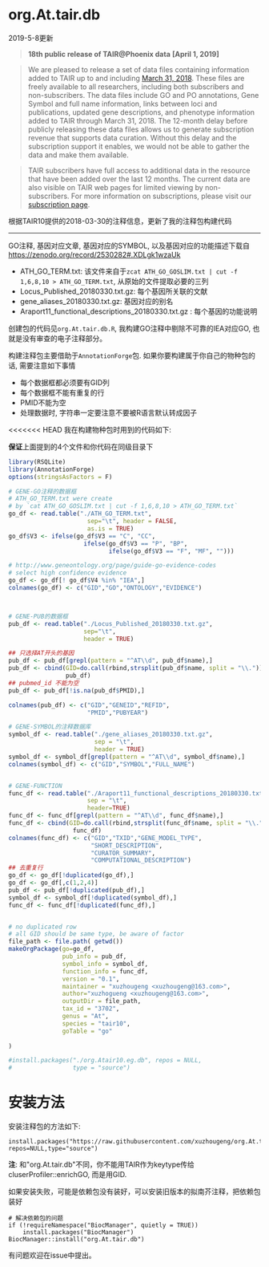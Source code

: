 # org.At.tair.db

2019-5-8更新

>**18th public release of TAIR@Phoenix data** **[April 1, 2019]**

> We are pleased to release a set of data files containing information added to TAIR up to and including [March 31, 2018](https://www.arabidopsis.org/download/index-auto.jsp?dir=%2Fdownload_files%2FPublic_Data_Releases%2FTAIR_Data_20180331). These files are freely available to all researchers, including both subscribers and non-subscribers. The data files include GO and PO annotations, Gene Symbol and full name information, links between loci and publications, updated gene descriptions, and phenotype information added to TAIR through March 31, 2018. The 12-month delay before publicly releasing these data files allows us to generate subscription revenue that supports data curation. Without this delay and the subscription support it enables, we would not be able to gather the data and make them available. 

> TAIR subscribers have full access to additional data in the resource that have been added over the last 12 months. The current data are also visible on TAIR web pages for limited viewing by non-subscribers. For more information on subscriptions, please visit our [subscription page](http://www.arabidopsis.org/doc/about/tair_subscriptions/413).

根据TAIR10提供的2018-03-30的注释信息，更新了我的注释包构建代码

-----

GO注释, 基因对应文章, 基因对应的SYMBOL, 以及基因对应的功能描述下载自 <https://zenodo.org/record/2530282#.XDLgk1wzaUk>

- ATH_GO_TERM.txt: 该文件来自于`zcat ATH_GO_GOSLIM.txt | cut -f 1,6,8,10 > ATH_GO_TERM.txt`, 从原始的文件提取必要的三列
- Locus_Published_20180330.txt.gz: 每个基因所关联的文献
- gene_aliases_20180330.txt.gz: 基因对应的别名
- Araport11_functional_descriptions_20180330.txt.gz : 每个基因的功能说明

创建包的代码见`org.At.tair.db.R`, 我构建GO注释中剔除不可靠的IEA对应GO, 也就是没有审查的电子注释部分。

构建注释包主要借助于`AnnotationForge`包. 如果你要构建属于你自己的物种包的话, 需要注意如下事情

- 每个数据框都必须要有GID列
- 每个数据框不能有重复的行
- PMID不能为空
- 处理数据时, 字符串一定要注意不要被R语言默认转成因子

<<<<<<< HEAD
我在构建物种包时用到的代码如下:

**保证**上面提到的4个文件和你代码在同级目录下

```r
library(RSQLite)
library(AnnotationForge)
options(stringsAsFactors = F)

# GENE-GO注释的数据框
# ATH_GO_TERM.txt were create 
# by `cat ATH_GO_GOSLIM.txt | cut -f 1,6,8,10 > ATH_GO_TERM.txt`
go_df <- read.table("./ATH_GO_TERM.txt",
                      sep="\t", header = FALSE,
                      as.is = TRUE)
go_df$V3 <- ifelse(go_df$V3 == "C", "CC",
                     ifelse(go_df$V3 == "P", "BP",
                            ifelse(go_df$V3 == "F", "MF", "")))

# http://www.geneontology.org/page/guide-go-evidence-codes
# select high confidence evidence
go_df <- go_df[! go_df$V4 %in% "IEA",]
colnames(go_df) <- c("GID","GO","ONTOLOGY","EVIDENCE")



# GENE-PUB的数据框
pub_df <- read.table("./Locus_Published_20180330.txt.gz",
                     sep="\t",
                     header = TRUE)

## 只选择AT开头的基因
pub_df <- pub_df[grepl(pattern = "^AT\\d", pub_df$name),]
pub_df <- cbind(GID=do.call(rbind,strsplit(pub_df$name, split = "\\."))[,1],
                pub_df)
## pubmed_id 不能为空
pub_df <- pub_df[!is.na(pub_df$PMID),]

colnames(pub_df) <- c("GID","GENEID","REFID",
                      "PMID","PUBYEAR")

# GENE-SYMBOL的注释数据库
symbol_df <- read.table("./gene_aliases_20180330.txt.gz",
                        sep = "\t",
                        header = TRUE)
symbol_df <- symbol_df[grepl(pattern = "^AT\\d", symbol_df$name),]
colnames(symbol_df) <- c("GID","SYMBOL","FULL_NAME")


# GENE-FUNCTION
func_df <- read.table("./Araport11_functional_descriptions_20180330.txt.gz",
                      sep = "\t",
                      header=TRUE)
func_df <- func_df[grepl(pattern = "^AT\\d", func_df$name),]
func_df <- cbind(GID=do.call(rbind,strsplit(func_df$name, split = "\\."))[,1],
                  func_df)
colnames(func_df) <- c("GID","TXID","GENE_MODEL_TYPE",
                       "SHORT_DESCRIPTION",
                       "CURATOR_SUMMARY",
                       "COMPUTATIONAL_DESCRIPTION")
## 去重复行
go_df <- go_df[!duplicated(go_df),]
go_df <- go_df[,c(1,2,4)]
pub_df <- pub_df[!duplicated(pub_df),]
symbol_df <- symbol_df[!duplicated(symbol_df),]
func_df <- func_df[!duplicated(func_df),]


# no duplicated row
# all GID should be same type, be aware of factor
file_path <- file.path( getwd())
makeOrgPackage(go=go_df,
               pub_info = pub_df,
               symbol_info = symbol_df,
               function_info = func_df,
               version = "0.1",
               maintainer = "xuzhougeng <xuzhougeng@163.com>",
               author="xuzhogueng <xuzhougeng@163.com>",
               outputDir = file_path,
               tax_id = "3702",
               genus = "At",
               species = "tair10",
               goTable = "go"
  
)

#install.packages("./org.Atair10.eg.db", repos = NULL,
#                 type = "source")
```

安装方法
=======
安装注释包的方法如下:
```{r}
install.packages("https://raw.githubusercontent.com/xuzhougeng/org.At.tair.db/master/org.Atair10.eg.db.tgz",
repos=NULL,type="source")
```

**注**: 和"org.At.tair.db"不同，你不能用TAIR作为keytype传给cluserProfiler::enrichGO, 而是用GID.

如果安装失败，可能是依赖包没有装好，可以安装旧版本的拟南芥注释，把依赖包装好

```{r}
# 解决依赖包的问题
if (!requireNamespace("BiocManager", quietly = TRUE))
    install.packages("BiocManager")
BiocManager::install("org.At.tair.db")
```

有问题欢迎在issue中提出。
